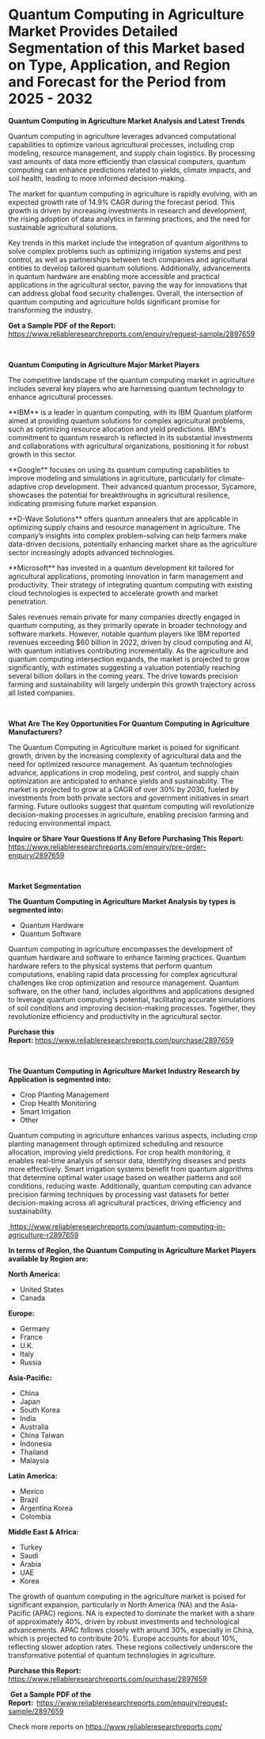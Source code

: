 <p><h1>Quantum Computing in Agriculture Market Provides Detailed Segmentation of this Market based on Type, Application, and Region and Forecast for the Period from 2025 - 2032</h1></p><p><strong>Quantum Computing in Agriculture Market Analysis and Latest Trends</strong></p>
<p><p>Quantum computing in agriculture leverages advanced computational capabilities to optimize various agricultural processes, including crop modeling, resource management, and supply chain logistics. By processing vast amounts of data more efficiently than classical computers, quantum computing can enhance predictions related to yields, climate impacts, and soil health, leading to more informed decision-making.</p><p>The market for quantum computing in agriculture is rapidly evolving, with an expected growth rate of 14.9% CAGR during the forecast period. This growth is driven by increasing investments in research and development, the rising adoption of data analytics in farming practices, and the need for sustainable agricultural solutions. </p><p>Key trends in this market include the integration of quantum algorithms to solve complex problems such as optimizing irrigation systems and pest control, as well as partnerships between tech companies and agricultural entities to develop tailored quantum solutions. Additionally, advancements in quantum hardware are enabling more accessible and practical applications in the agricultural sector, paving the way for innovations that can address global food security challenges. Overall, the intersection of quantum computing and agriculture holds significant promise for transforming the industry.</p></p>
<p><strong>Get a Sample PDF of the Report:&nbsp;</strong> <a href="https://www.reliableresearchreports.com/enquiry/request-sample/2897659?utm_campaign=2477&utm_medium=2&utm_source=Github&utm_content=ia&utm_term=15032025&utm_id=quantum-computing-in-agriculture">https://www.reliableresearchreports.com/enquiry/request-sample/2897659</a></p>
<p>&nbsp;</p>
<p><strong>Quantum Computing in Agriculture Major Market Players</strong></p>
<p><p>The competitive landscape of the quantum computing market in agriculture includes several key players who are harnessing quantum technology to enhance agricultural processes. </p><p>**IBM** is a leader in quantum computing, with its IBM Quantum platform aimed at providing quantum solutions for complex agricultural problems, such as optimizing resource allocation and yield predictions. IBM's commitment to quantum research is reflected in its substantial investments and collaborations with agricultural organizations, positioning it for robust growth in this sector.</p><p>**Google** focuses on using its quantum computing capabilities to improve modeling and simulations in agriculture, particularly for climate-adaptive crop development. Their advanced quantum processor, Sycamore, showcases the potential for breakthroughs in agricultural resilience, indicating promising future market expansion.</p><p>**D-Wave Solutions** offers quantum annealers that are applicable in optimizing supply chains and resource management in agriculture. The company’s insights into complex problem-solving can help farmers make data-driven decisions, potentially enhancing market share as the agriculture sector increasingly adopts advanced technologies.</p><p>**Microsoft** has invested in a quantum development kit tailored for agricultural applications, promoting innovation in farm management and productivity. Their strategy of integrating quantum computing with existing cloud technologies is expected to accelerate growth and market penetration.</p><p>Sales revenues remain private for many companies directly engaged in quantum computing, as they primarily operate in broader technology and software markets. However, notable quantum players like IBM reported revenues exceeding $60 billion in 2022, driven by cloud computing and AI, with quantum initiatives contributing incrementally. As the agriculture and quantum computing intersection expands, the market is projected to grow significantly, with estimates suggesting a valuation potentially reaching several billion dollars in the coming years. The drive towards precision farming and sustainability will largely underpin this growth trajectory across all listed companies.</p></p>
<p>&nbsp;</p>
<p><strong>What Are The Key Opportunities For Quantum Computing in Agriculture Manufacturers?</strong></p>
<p><p>The Quantum Computing in Agriculture market is poised for significant growth, driven by the increasing complexity of agricultural data and the need for optimized resource management. As quantum technologies advance, applications in crop modeling, pest control, and supply chain optimization are anticipated to enhance yields and sustainability. The market is projected to grow at a CAGR of over 30% by 2030, fueled by investments from both private sectors and government initiatives in smart farming. Future outlooks suggest that quantum computing will revolutionize decision-making processes in agriculture, enabling precision farming and reducing environmental impact.</p></p>
<p><strong>Inquire or Share Your Questions If Any Before Purchasing This Report:</strong> <a href="https://www.reliableresearchreports.com/enquiry/pre-order-enquiry/2897659?utm_campaign=2477&utm_medium=2&utm_source=Github&utm_content=ia&utm_term=15032025&utm_id=quantum-computing-in-agriculture">https://www.reliableresearchreports.com/enquiry/pre-order-enquiry/2897659</a></p>
<p>&nbsp;</p>
<p><strong>Market Segmentation</strong></p>
<p><strong>The Quantum Computing in Agriculture Market Analysis by types is segmented into:</strong></p>
<p><ul><li>Quantum Hardware</li><li>Quantum Software</li></ul></p>
<p><p>Quantum computing in agriculture encompasses the development of quantum hardware and software to enhance farming practices. Quantum hardware refers to the physical systems that perform quantum computations, enabling rapid data processing for complex agricultural challenges like crop optimization and resource management. Quantum software, on the other hand, includes algorithms and applications designed to leverage quantum computing's potential, facilitating accurate simulations of soil conditions and improving decision-making processes. Together, they revolutionize efficiency and productivity in the agricultural sector.</p></p>
<p><strong>Purchase this Report:&nbsp;</strong><a href="https://www.reliableresearchreports.com/purchase/2897659?utm_campaign=2477&utm_medium=2&utm_source=Github&utm_content=ia&utm_term=15032025&utm_id=quantum-computing-in-agriculture">https://www.reliableresearchreports.com/purchase/2897659</a></p>
<p>&nbsp;</p>
<p><strong>The Quantum Computing in Agriculture Market Industry Research by Application is segmented into:</strong></p>
<p><ul><li>Crop Planting Management</li><li>Crop Health Monitoring</li><li>Smart Irrigation</li><li>Other</li></ul></p>
<p><p>Quantum computing in agriculture enhances various aspects, including crop planting management through optimized scheduling and resource allocation, improving yield predictions. For crop health monitoring, it enables real-time analysis of sensor data, identifying diseases and pests more effectively. Smart irrigation systems benefit from quantum algorithms that determine optimal water usage based on weather patterns and soil conditions, reducing waste. Additionally, quantum computing can advance precision farming techniques by processing vast datasets for better decision-making across all agricultural practices, driving efficiency and sustainability.</p></p>
<p><a href="https://www.reliableresearchreports.com/quantum-computing-in-agriculture-r2897659?utm_campaign=2477&utm_medium=2&utm_source=Github&utm_content=ia&utm_term=15032025&utm_id=quantum-computing-in-agriculture">&nbsp;https://www.reliableresearchreports.com/quantum-computing-in-agriculture-r2897659</a></p>
<p><strong>In terms of Region, the Quantum Computing in Agriculture Market Players available by Region are:</strong></p>
<p>
    <p> <strong> North America: </strong>
        <ul>
            <li>United States</li>
            <li>Canada</li>
        </ul>
        </p> 
    <p> <strong> Europe: </strong>
        <ul>
            <li>Germany</li>
            <li>France</li>
            <li>U.K.</li>
            <li>Italy</li>
            <li>Russia</li>
        </ul>
        </p> 
    <p> <strong> Asia-Pacific: </strong>
        <ul>
            <li>China</li>
            <li>Japan</li>
            <li>South Korea</li>
            <li>India</li>
            <li>Australia</li>
            <li>China Taiwan</li>
            <li>Indonesia</li>
            <li>Thailand</li>
            <li>Malaysia</li>
        </ul>
        </p> 
    <p> <strong> Latin America: </strong>
        <ul>
            <li>Mexico</li>
            <li>Brazil</li>
            <li>Argentina Korea</li>
            <li>Colombia</li>
        </ul>
        </p> 
    <p> <strong> Middle East & Africa: </strong>
        <ul>
            <li>Turkey</li>
            <li>Saudi</li>
            <li>Arabia</li>
            <li>UAE</li>
            <li>Korea</li>
        </ul>
    </p>
    </p>
<p><p>The growth of quantum computing in the agriculture market is poised for significant expansion, particularly in North America (NA) and the Asia-Pacific (APAC) regions. NA is expected to dominate the market with a share of approximately 40%, driven by robust investments and technological advancements. APAC follows closely with around 30%, especially in China, which is projected to contribute 20%. Europe accounts for about 10%, reflecting slower adoption rates. These regions collectively underscore the transformative potential of quantum technologies in agriculture.</p></p>
<p><strong>Purchase this Report: </strong><a href="https://www.reliableresearchreports.com/purchase/2897659?utm_campaign=2477&utm_medium=2&utm_source=Github&utm_content=ia&utm_term=15032025&utm_id=quantum-computing-in-agriculture">https://www.reliableresearchreports.com/purchase/2897659</a></p>
<p>&nbsp;<strong>Get a Sample PDF of the Report:&nbsp;&nbsp;</strong><a href="https://www.reliableresearchreports.com/enquiry/request-sample/2897659?utm_campaign=2477&utm_medium=2&utm_source=Github&utm_content=ia&utm_term=15032025&utm_id=quantum-computing-in-agriculture">https://www.reliableresearchreports.com/enquiry/request-sample/2897659</a></p>
<p><strong></strong></p>
<p>Check more reports on <a href="https://www.reliableresearchreports.com/?utm_campaign=2477&utm_medium=2&utm_source=Github&utm_content=ia&utm_term=15032025&utm_id=quantum-computing-in-agriculture">https://www.reliableresearchreports.com/</a></p>